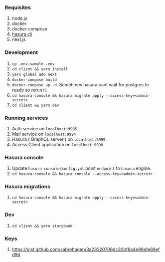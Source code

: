 ### Requisites
1. node.js
2. docker
3. docker-compose
4. [hasura cli](https://docs.hasura.io/1.0/graphql/manual/hasura-cli/install-hasura-cli.html)
5. next.js

### Development
1. `cp .env.sample .env`
2. `cd client && yarn install`
3. `yarn global add next`
3. `docker-compose build`
4. `docker-compose up -d`. Sometimes hasura cant wait for postgres to ready so rerun it.
5. `cd hasura-console && hasura migrate apply --access-key=<admin-secret>`
6. `cd client && yarn dev`

### Running services
1. Auth service  on `localhost:9995`
2. Mail service on `localhost:9994`
3. Hasura ( GraphQL server ) on `localhost:9999`
4. Access Client application on `localhost:9998`

### Hasura console
1. Update `hasura-console/config.yml` point `endpoint` to `hasura` engine.
2. `cd hasura-console && hasura console --access-key=<admin-secret>`

### Hasura migrations
1. `cd hasura-console && hasura migrate apply --access-key=<admin-secret>`

### Dev
1. `cd client && yarn storybook`

### Keys
1. https://gist.github.com/sabrehagen/3a23320706dc30bf6a4e99a1e69efd9d